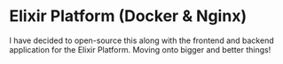 # Elixir Platform (Docker & Nginx)

I have decided to open-source this along with the frontend and backend application for the Elixir Platform. Moving onto bigger and better things!
